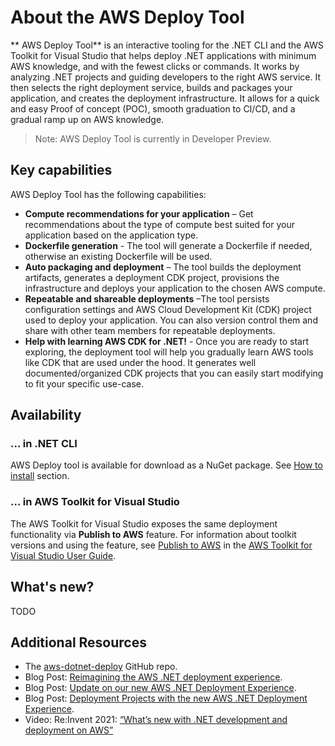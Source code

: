 # About the AWS Deploy Tool

** AWS Deploy Tool** is an interactive tooling for the .NET CLI and the AWS Toolkit for Visual Studio that helps deploy .NET applications with minimum AWS knowledge, and with the fewest clicks or commands. It works by analyzing .NET projects and guiding developers to the right AWS service. It then selects the right deployment service, builds and packages your application, and creates the deployment infrastructure. It allows for a quick and easy Proof of concept (POC), smooth graduation to CI/CD, and a gradual ramp up on AWS knowledge.

  > Note: AWS Deploy Tool is currently in Developer Preview.

## Key capabilities

AWS Deploy Tool has the following capabilities:

* **Compute recommendations for your application** – Get recommendations about the type of compute best suited for your application based on the application type.
* **Dockerfile  generation** - The tool will generate a Dockerfile if needed, otherwise an existing Dockerfile will be used.
* **Auto packaging and deployment** – The tool builds the deployment artifacts, generates a deployment CDK project, provisions the infrastructure and deploys your application to the chosen AWS compute.
* **Repeatable and shareable deployments** –The tool persists configuration settings and AWS Cloud Development Kit (CDK) project used to deploy your application. You can also version control them and share with other team members for repeatable deployments.
* **Help with learning AWS CDK for .NET!** - Once you are ready to start exploring, the deployment tool will help you gradually learn AWS tools like CDK that are used under the hood. It generates well documented/organized CDK projects that you can easily start modifying to fit your specific use-case.

## Availability
### ... in .NET CLI

AWS Deploy tool is available for download as a NuGet package. See [How to install](../docs/getting-started/installation.md) section.

### ... in AWS Toolkit for Visual Studio
The AWS Toolkit for Visual Studio exposes the same deployment functionality via  **Publish to AWS** feature. For information about toolkit versions and using the feature, see [Publish to AWS](https://docs.aws.amazon.com/AWSToolkitVS/latest/UserGuide/publish-experience.html) in the [AWS Toolkit for Visual Studio User Guide](https://docs.aws.amazon.com/AWSToolkitVS/latest/UserGuide/).

## What's new?

TODO

## Additional Resources

* The [aws-dotnet-deploy](https://github.com/aws/aws-dotnet-deploy) GitHub repo.
* Blog Post: [Reimagining the AWS .NET deployment experience](http://aws.amazon.com/blogs/developer/reimagining-the-aws-net-deployment-experience/).
* Blog Post: [Update on our new AWS .NET Deployment Experience](https://aws.amazon.com/blogs/developer/update-new-net-deployment-experience/).
* Blog Post: [Deployment Projects with the new AWS .NET Deployment Experience](https://aws.amazon.com/blogs/developer/dotnet-deployment-projects/).
* Video: Re:Invent 2021: [“What’s new with .NET development and deployment on AWS”](https://www.youtube.com/watch?v=UvTJ_Inb634)
